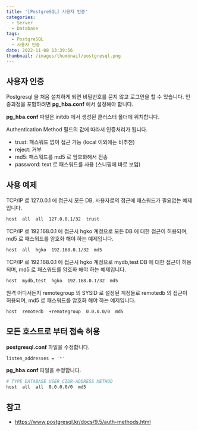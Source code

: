 ```yaml
---
title: '[PostgreSQL] 사용자 인증'
categories:
  - Server
  - Database
tags:
  - PostgreSQL
  - 사용자 인증
date: 2022-11-08 13:39:56
thumbnail: /images/thumbnail/postgresql.png
---
```


## 사용자 인증

Postgresql 을 처음 설치하게 되면 비밀번호를 묻지 않고 로그인을 할 수 있습니다.
인증과정을 포함하려면 **pg_hba.conf** 에서 설정해야 합니다.

**pg_hba.conf** 파일은 initdb 에서 생성된 클러스터 폴더에 위치합니다.

Authentication Method 필드의 값에 따라서 인증처리가 됩니다.

- trust: 패스워드 없이 접근 가능 (local 이외에는 비추천)
- reject: 거부
- md5: 패스워드를 md5 로 암호화해서 전송
- password: text 로 패스워드를 사용 (스니핑에 바로 보임)

## 사용 예제

TCP/IP 로 127.0.0.1 에 접근시 모든 DB, 사용자로의 접근에 패스워드가 필요없는 예제입니다.

```sh
host  all  all  127.0.0.1/32  trust
```

TCP/IP 로 192.168.0.1 에 접근시 hgko 계정으로 모든 DB 에 대한 접근이 허용되며, md5 로 패스워드를 암호화 해야 하는 예제입니다.

```sh
host  all  hgko  192.168.0.1/32  md5
```

TCP/IP 로 192.168.0.1 에 접근시 hgko 계정으로 mydb,test DB 에 대한 접근이 허용되며, md5 로 패스워드를 암호화 해야 하는 예제입니다.

```sh
host  mydb,test  hgko  192.168.0.1/32  md5
```

원격 어디서든지 remotegroup 의 SYSID 로 설정된 계정들로 remotedb 의 접근이 허용되며, md5 로 패스워드를 암호화 해야 하는 예제입니다.

```sh
host  remotedb  +remotegroup  0.0.0.0/0  md5
```

## 모든 호스트로 부터 접속 허용

**postgresql.conf** 파일을 수정합니다.

```sh
listen_addresses = '*'
```

**pg_hba.conf** 파일을 수정합니다.

```sh
# TYPE DATABASE USER CIDR-ADDRESS METHOD
host  all  all  0.0.0.0/0  md5
```

## 참고

- https://www.postgresql.kr/docs/9.5/auth-methods.html
